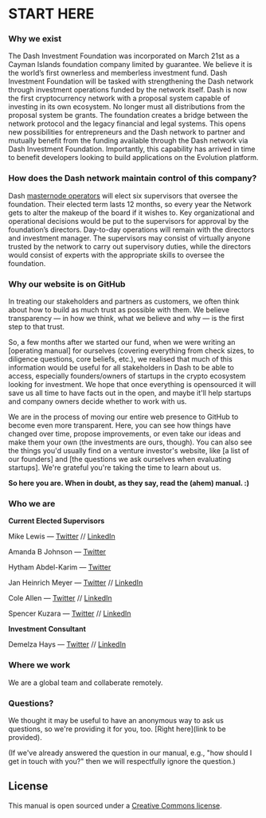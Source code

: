# START HERE

### Why we exist
The Dash Investment Foundation was incorporated on March 21st as a Cayman Islands foundation company limited by guarantee. We believe it is the world’s first ownerless and memberless investment fund. Dash Investment Foundation will be tasked with strengthening the Dash network through investment operations funded by the network itself.
Dash is now the first cryptocurrency network with a proposal system capable of investing in its own ecosystem. No longer must all distributions from the proposal system be grants. The foundation creates a bridge between the network protocol and the legacy financial and legal systems. This opens new possibilities for entrepreneurs and the Dash network to partner and mutually benefit from the funding available through the Dash network via Dash Investment Foundation. Importantly, this capability has arrived in time to benefit developers looking to build applications on the Evolution platform.

### How does the Dash network maintain control of this company?

Dash [masternode operators](https://www.dash.org/masternodes/) will elect six supervisors that oversee the foundation. Their elected term lasts 12 months, so every year the Network gets to alter the makeup of the board if it wishes to. Key organizational and operational decisions would be put to the supervisors for approval by the foundation’s directors. Day-to-day operations will remain with the directors and investment manager. The supervisors may consist of virtually anyone trusted by the network to carry out supervisory duties, while the directors would consist of experts with the appropriate skills to oversee the foundation.

### Why our website is on GitHub
In treating our stakeholders and partners as customers, we often think about how to build as much trust as possible with them. We believe transparency — in how we think, what we believe and why — is the first step to that trust.

So, a few months after we started our fund, when we were writing an [operating manual] for ourselves (covering everything from check sizes, to diligence questions, core beliefs, etc.), we realised that much of this information would be useful for all stakeholders in Dash to be able to access, especially founders/owners of startups in the crypto ecosystem looking for investment. We hope that once everything is opensourced it will save us all time to have facts out in the open, and maybe it'll help startups and company owners decide whether to work with us.

We are in the process of moving our entire web presence to GitHub to become even more transparent. Here, you can see how things have changed over time, propose improvements, or even take our ideas and make them your own (the investments are ours, though). You can also see the things you'd usually find on a venture investor's website, like [a list of our founders] and [the questions we ask ourselves when evaluating startups]. We're grateful you're taking the time to learn about us.

**So here you are. When in doubt, as they say, read the (ahem) manual. :)**

### Who we are

**Current Elected Supervisors**

Mike Lewis — [Twitter](https://twitter.com/WalterS03637956) // [LinkedIn](https://www.linkedin.com/in/michael-lewis-3156871a0/)

Amanda B Johnson — [Twitter](https://twitter.com/amandab_johnson) 

Hytham Abdel-Karim — [Twitter](https://twitter.com/highlyunchained?s=17) 

Jan Heinrich Meyer — [Twitter]() // [LinkedIn](https://www.linkedin.com/in/jan-heinrich-meyer-a5a6bb108/)

Cole Allen — [Twitter]() // [LinkedIn]()

Spencer Kuzara — [Twitter](https://twitter.com/kodaxxdev) // [LinkedIn]()

**Investment Consultant**

Demelza Hays — [Twitter](https://twitter.com/CryptoPhD) // [LinkedIn](https://www.linkedin.com/in/demelza-hays-7211845a/)

### Where we work

We are a global team and collaberate remotely.

### Questions?

We thought it may be useful to have an anonymous way to ask us questions, so we're providing it for you, too. [Right here](link to be provided).  

(If we've already answered the question in our manual, e.g., "how should I get in touch with you?" then we will respectfully ignore the question.)

## License
This manual is open sourced under a [Creative Commons license](http://creativecommons.org/licenses/by/3.0/deed.en_US).
